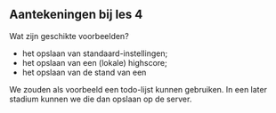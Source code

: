 ## Aantekeningen bij les 4

Wat zijn geschikte voorbeelden?

* het opslaan van standaard-instellingen;
* het opslaan van een (lokale) highscore;
* het opslaan van de stand van een 

We zouden als voorbeeld een todo-lijst kunnen gebruiken. In een later stadium kunnen we die dan opslaan op de server.

